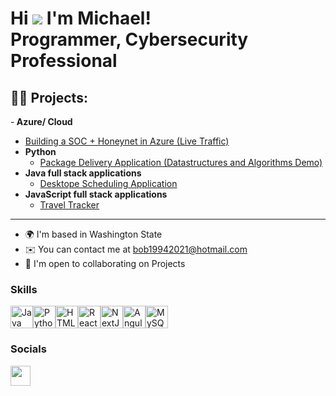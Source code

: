 Hi ![](https://user-images.githubusercontent.com/18350557/176309783-0785949b-9127-417c-8b55-ab5a4333674e.gif) I'm Michael! <br/> Programmer, Cybersecurity Professional
=======================================================================================================================================


<h2>👨‍💻 Projects:</h2>

-<b> Azure/ Cloud </b>
  - [Building a SOC + Honeynet in Azure (Live Traffic)](https://github.com/bob19942021/Azure-SOC)
- <b>Python</b>
  - [Package Delivery Application (Datastructures and Algorithms Demo)](https://github.com/bob19942021/PackagesDelivery/tree/main)
- <b>Java full stack applications</b>
  - [Desktope Scheduling Application ](https://github.com/bob19942021/SchedulingDesktopApplication/tree/main/views)
- <b>JavaScript full stack applications</b>
  - [Travel Tracker](https://github.com/bob19942021/Travel-Tracker)
  
-----------------
 
* 🌍  I'm based in Washington State
* ✉️  You can contact me at [bob19942021@hotmail.com](mailto:bob19942021@hotmail.com)
* 🤝  I'm open to collaborating on Projects



### Skills

<p align="left">
<a href="https://www.oracle.com/java/" target="_blank" rel="noreferrer"><img src="https://raw.githubusercontent.com/danielcranney/readme-generator/main/public/icons/skills/java-colored.svg" width="36" height="36" alt="Java" /></a><a href="https://www.python.org/" target="_blank" rel="noreferrer"><img src="https://raw.githubusercontent.com/danielcranney/readme-generator/main/public/icons/skills/python-colored.svg" width="36" height="36" alt="Python" /></a><a href="https://developer.mozilla.org/en-US/docs/Glossary/HTML5" target="_blank" rel="noreferrer"><img src="https://raw.githubusercontent.com/danielcranney/readme-generator/main/public/icons/skills/html5-colored.svg" width="36" height="36" alt="HTML5" /></a><a href="https://reactjs.org/" target="_blank" rel="noreferrer"><img src="https://raw.githubusercontent.com/danielcranney/readme-generator/main/public/icons/skills/react-colored.svg" width="36" height="36" alt="React" /></a><a href="https://nextjs.org/docs" target="_blank" rel="noreferrer"><img src="https://raw.githubusercontent.com/danielcranney/readme-generator/main/public/icons/skills/nextjs-colored.svg" width="36" height="36" alt="NextJs" /></a><a href="https://angular.io/" target="_blank" rel="noreferrer"><img src="https://raw.githubusercontent.com/danielcranney/readme-generator/main/public/icons/skills/angularjs-colored.svg" width="36" height="36" alt="Angular" /></a><a href="https://www.mysql.com/" target="_blank" rel="noreferrer"><img src="https://raw.githubusercontent.com/danielcranney/readme-generator/main/public/icons/skills/mysql-colored.svg" width="36" height="36" alt="MySQL" /></a>
</p>

### Socials

<p align="left"> <a href="https://www.github.com/bob19942021" target="_blank" rel="noreferrer"> <picture> <source media="(prefers-color-scheme: dark)" srcset="https://raw.githubusercontent.com/danielcranney/readme-generator/main/public/icons/socials/github-dark.svg" /> <source media="(prefers-color-scheme: light)" srcset="https://raw.githubusercontent.com/danielcranney/readme-generator/main/public/icons/socials/github.svg" /> <img src="https://raw.githubusercontent.com/danielcranney/readme-generator/main/public/icons/socials/github.svg" width="32" height="32" /> </picture> </a></p>





